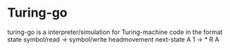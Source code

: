 # Turing-go

turing-go is a interpreter/simulation for Turing-machine code in the format
	state symbol/read -> symbol/write headmovement next-state
	A 1 -> * R A
	